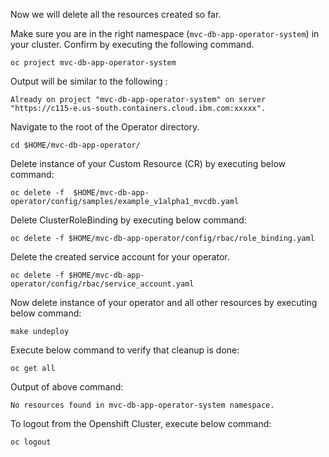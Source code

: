 Now we will delete all the resources created so far.

Make sure you are in the right namespace (`mvc-db-app-operator-system`) in your cluster. Confirm by executing the following command.

```execute
oc project mvc-db-app-operator-system
```
Output will be similar to the following :
```
Already on project "mvc-db-app-operator-system" on server "https://c115-e.us-south.containers.cloud.ibm.com:xxxxx".
```
Navigate to the root of the Operator directory.
```execute
cd $HOME/mvc-db-app-operator/
```

Delete instance of your Custom Resource (CR) by executing below command:

```execute
oc delete -f  $HOME/mvc-db-app-operator/config/samples/example_v1alpha1_mvcdb.yaml
```
Delete ClusterRoleBinding by executing below command:

```execute
oc delete -f $HOME/mvc-db-app-operator/config/rbac/role_binding.yaml
```

Delete the created service account for your operator.

```execute
oc delete -f $HOME/mvc-db-app-operator/config/rbac/service_account.yaml
```

Now delete instance of your operator and all other resources by executing below command:

```execute
make undeploy
```

Execute below command to verify that cleanup is done:

```execute
oc get all
```

Output of above command:

```
No resources found in mvc-db-app-operator-system namespace.
```

To logout from the Openshift Cluster, execute below command:

```execute
oc logout
```
